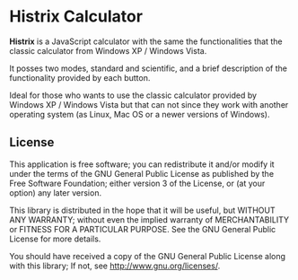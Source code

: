 Histrix Calculator
==================

**Histrix** is a JavaScript calculator with the same the functionalities that the classic calculator from Windows XP / Windows Vista.

It posses two modes, standard and scientific, and a brief description of the functionality provided by each button.

Ideal for those who wants to use the classic calculator provided by Windows XP / Windows Vista but that can not since they work with another operating system (as Linux, Mac OS or a newer versions of Windows).

License
-------

This application is free software; you can redistribute it and/or
modify it under the terms of the GNU General Public
License as published by the Free Software Foundation; either
version 3 of the License, or (at your option) any later version.

This library is distributed in the hope that it will be useful,
but WITHOUT ANY WARRANTY; without even the implied warranty of
MERCHANTABILITY or FITNESS FOR A PARTICULAR PURPOSE.  See the GNU
General Public License for more details.

You should have received a copy of the GNU General Public
License along with this library; If not, see <http://www.gnu.org/licenses/>.